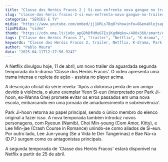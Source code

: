 ```yaml
---
title: "Classe dos Heróis Fracos 2 | Si-eun enfrenta nova gangue no trailer; veja"
slug: "classe-dos-heris-fracos-2-si-eun-enfrenta-nova-gangue-no-trailer-veja"
categoria: "SÉRIES E TV"
midia: "https://www.youtube.com/embed/jj1URLs7Bq0?showinfo=0&enablejsapi=1"
tipoMidia: "video"
thumb: "https://cdn.ome.lt/jo0o_apGDhBfHMu6TEsjKgdWqko=/480x360/smart/extras/conteudos/classe.png"
tags: ["Classe dos Heróis Fracos 2", "trailer", "Netflix", "K-drama", "Park Ji-hoon", "ação", "segunda temporada", "gangue"]
keywords: "Classe dos Heróis Fracos 2, trailer, Netflix, K-drama, Park Ji-hoon, ação, segunda temporada, gangue"
author: "Pablo Moura"
data: "2025-04-11T12:17:56.924Z"
---
```


A Netflix divulgou hoje, 11 de abril, um novo trailer da aguardada segunda temporada do k-drama 'Classe dos Heróis Fracos'. O vídeo apresenta uma trama intensa e repleta de ação - assista no player acima.

A descrição oficial da série revela: 'Após a dolorosa perda de um amigo devido à violência, o aluno exemplar Yeon Si-eun (interpretado por Park Ji-hoon, ex-Wanna One) promete evitar os erros passados em uma nova escola, embarcando em uma jornada de amadurecimento e sobrevivência'.

Park Ji-hoon retorna ao papel principal, sendo o único membro do elenco original a fazer isso. A nova temporada também introduz novos personagens, com Ryeoun (Namib), Choi Min-young (Com Amor, Kitty), e Lee Min-jae (Crash Course in Romance) unindo-se como aliados de Si-eun. Por outro lado, Lee Jun-young (Se a Vida te Der Tangerinas) e Bae Na-ra (D.P.) surgem como os antagonistas principais.

A segunda temporada de 'Classe dos Heróis Fracos' estará disponível na Netflix a partir de 25 de abril.